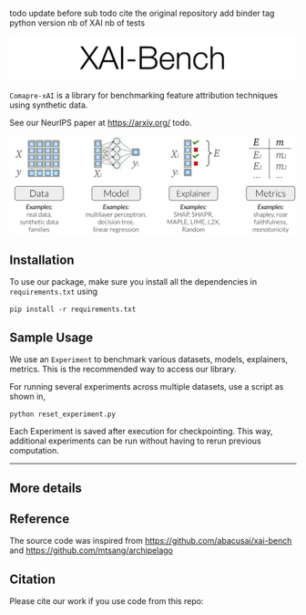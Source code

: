 todo update before sub
todo cite the original repository
add binder tag
python version
nb of XAI nb of tests 

<p align="center"><img src="img/banner.svg" width=700 /></p>

`Comapre-xAI` is a library for benchmarking feature attribution techniques using synthetic data. 

See our NeurIPS paper at https://arxiv.org/ todo.

<p align="center"><img src="img/overview_figure.svg" width=700 /></p>

## Installation

To use our package, make sure you install all the dependencies in `requirements.txt` using

```
pip install -r requirements.txt
```

## Sample Usage

We use an `Experiment` to benchmark various datasets, models, explainers, metrics. This is the recommended way to access
our library.

For running several experiments across multiple datasets, use a script as shown in,

```
python reset_experiment.py
```

Each Experiment is saved after execution for checkpointing. This way, additional experiments can be run without
having to rerun previous computation.

---

## More details

## Reference
The source code was inspired from https://github.com/abacusai/xai-bench and https://github.com/mtsang/archipelago
## Citation

Please cite our work if you use code from this repo:

```bibtex
 
```
